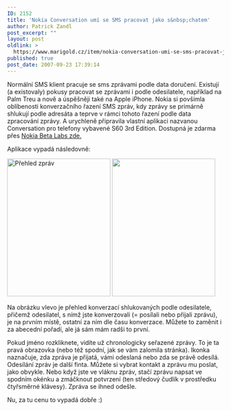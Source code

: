 ```yaml
---
ID: 2152
title: 'Nokia Conversation umí se SMS pracovat jako s&nbsp;chatem'
author: Patrick Zandl
post_excerpt: ""
layout: post
oldlink: >
  https://www.marigold.cz/item/nokia-conversation-umi-se-sms-pracovat-jako-s-chatem
published: true
post_date: 2007-09-23 17:39:14
---
```

Normální SMS klient pracuje se sms zprávami podle data doručení. Existují (a existovaly) pokusy pracovat se zprávami i podle odesilatele, například na Palm Treu a nově a úspěšněji také na Apple iPhone. Nokia si povšimla oblíbenosti konverzačního řazení SMS zpráv, kdy zprávy se primárně shlukují podle adresáta a teprve v rámci tohoto řazení podle data zpracování zprávy. A urychleně připravila vlastní aplikaci nazvanou Conversation pro telefony vybavené S60 3rd Edition. Dostupná je zdarma přes <a href="http://www.nokia.com/A4568203">Nokia Beta Labs zde.</a> 

Aplikace vypadá následovně:

<img src="http://www.marigold.cz/wp-content/conversation-prehled.jpg" width="240" height="320" alt="Přehled zpráv" title="Přehled zpráv" />
<img src="http://www.marigold.cz/wp-content/conversation-odesilana.jpg" width="240" height="320" alt="" title="" />

Na obrázku vlevo je přehled konverzací shlukovaných podle odesilatele, přičemž odesilatel, s nímž jste konverzovali (= posílali nebo přijali zprávu), je na prvním místě, ostatní za ním dle času konverzace. Můžete to zaměnit i za abecední pořadí, ale já sám mám radši to první. 

Pokud jméno rozkliknete, vidíte už chronologicky seřazené zprávy. To je ta pravá obrazovka (nebo též spodní, jak se vám zalomila stránka). Ikonka naznačuje, zda zpráva je přijatá, vámi odeslaná nebo zda se právě odesílá. Odesílání zpráv je další finta. Můžete si vybrat kontakt a zprávu mu poslat, jako obvykle. Nebo když jste ve vláknu zpráv, stačí zprávu napsat ve spodním okénku a zmáčknout potvrzení (ten středový čudlík v prostředku čtyřsměrné klávesy). Zpráva se ihned odešle. 

Nu, za tu cenu to vypadá dobře :)
